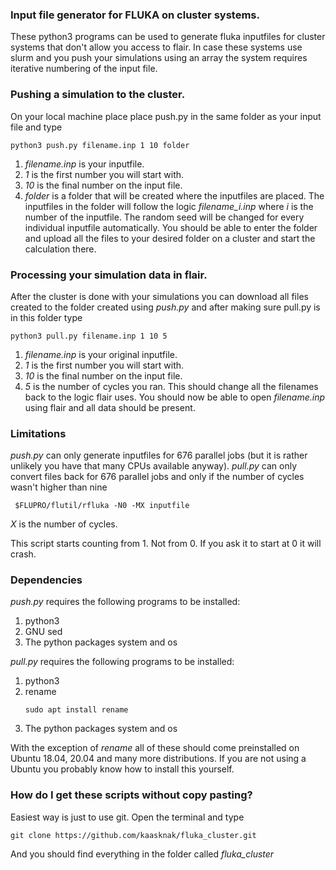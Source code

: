 ### Input file generator for FLUKA on cluster systems.
These python3 programs can be used to generate fluka inputfiles for cluster systems that don't allow you access to flair.
In case these systems use slurm and you push your simulations using an array the system requires iterative numbering of the input file.

### Pushing a simulation to the cluster.
On your local machine place place push.py in the same folder as your input file and type

```shell
python3 push.py filename.inp 1 10 folder
```
 1. *filename.inp* is your inputfile. 
 2. *1* is the first number you will start with.
 3. *10* is the final number on the input file.
 4. *folder* is a folder that will be created where the inputfiles are placed.
The inputfiles in the folder will follow the logic *filename_i.inp* where *i* is the number of the inputfile.
The random seed will be changed for every individual inputfile automatically.
You should be able to enter the folder and upload all the files to your desired folder on a cluster and start the calculation there.

### Processing your simulation data in flair.
After the cluster is done with your simulations you can download all files created to the folder created using *push.py* and after making sure pull.py is in this folder type

```shell
python3 pull.py filename.inp 1 10 5
```
 1. *filename.inp* is your original inputfile.
 2. *1* is the first number you will start with.
 3. *10* is the final number on the input file.
 4. *5* is the number of cycles you ran.
This should change all the filenames back to the logic flair uses.
You should now be able to open *filename.inp* using flair and all data should be present.

### Limitations
*push.py* can only generate inputfiles for 676 parallel jobs (but it is rather unlikely you have that many CPUs available anyway).
*pull.py* can only convert files back for 676 parallel jobs and only if the number of cycles wasn't higher than nine
```shell
 $FLUPRO/flutil/rfluka -N0 -MX inputfile
````
*X* is the number of cycles.

This script starts counting from 1. Not from 0. If you ask it to start at 0 it will crash.

### Dependencies
*push.py* requires the following programs to be installed:
 1. python3
 2. GNU sed
 3. The python packages system and os

*pull.py* requires the following programs to be installed:
 1. python3
 2. rename
    ```shell
    sudo apt install rename
    ```
 3. The python packages system and os

With the exception of *rename* all of these should come preinstalled on Ubuntu 18.04, 20.04 and many more distributions.
If you are not using a Ubuntu you probably know how to install this yourself.

### How do I get these scripts without copy pasting?
Easiest way is just to use git. Open the terminal and type
```shell
git clone https://github.com/kaasknak/fluka_cluster.git
```
And you should find everything in the folder called *fluka_cluster*
